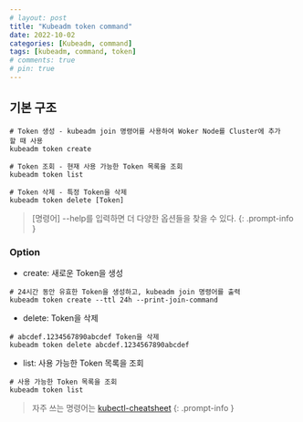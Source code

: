 ```yaml
---
# layout: post
title: "Kubeadm token command"
date: 2022-10-02
categories: [Kubeadm, command]
tags: [kubeadm, command, token]
# comments: true
# pin: true
---
```


## 기본 구조
```
# Token 생성 - kubeadm join 명령어를 사용하여 Woker Node를 Cluster에 추가할 때 사용
kubeadm token create

# Token 조회 - 현재 사용 가능한 Token 목록을 조회
kubeadm token list

# Token 삭제 - 특정 Token을 삭제
kubeadm token delete [Token]
```

> [명령어] --help를 입력하면 더 다양한 옵션들을 찾을 수 있다.
{: .prompt-info }

### Option
- create: 새로운 Token을 생성
```
# 24시간 동안 유효한 Token을 생성하고, kubeadm join 명령어를 출력
kubeadm token create --ttl 24h --print-join-command
```

- delete: Token을 삭제
```
# abcdef.1234567890abcdef Token을 삭제
kubeadm token delete abcdef.1234567890abcdef
```

- list: 사용 가능한 Token 목록을 조회
```
# 사용 가능한 Token 목록을 조회
kubeadm token list
```

> 자주 쓰는 명령어는 [kubectl-cheatsheet](https://kubernetes.io/docs/reference/kubectl/cheatsheet/)
{: .prompt-info }